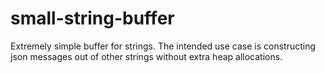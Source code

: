 # small-string-buffer

Extremely simple buffer for strings. The intended use case is constructing json messages out of other strings without extra heap allocations.